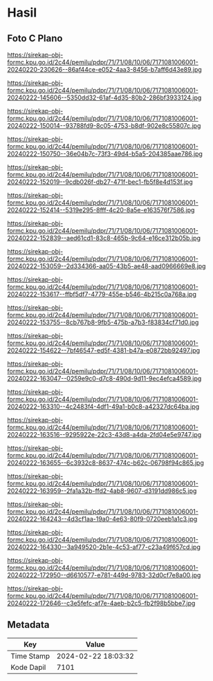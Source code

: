 # Hasil

## Foto C Plano

https://sirekap-obj-formc.kpu.go.id/2c44/pemilu/pdpr/71/71/08/10/06/7171081006001-20240220-230626--86af44ce-e052-4aa3-8456-b7aff6d43e89.jpg

https://sirekap-obj-formc.kpu.go.id/2c44/pemilu/pdpr/71/71/08/10/06/7171081006001-20240222-145606--5350dd32-61af-4d35-80b2-286bf3933124.jpg

https://sirekap-obj-formc.kpu.go.id/2c44/pemilu/pdpr/71/71/08/10/06/7171081006001-20240222-150014--93788fd9-8c05-4753-b8df-902e8c55807c.jpg

https://sirekap-obj-formc.kpu.go.id/2c44/pemilu/pdpr/71/71/08/10/06/7171081006001-20240222-150750--36e04b7c-73f3-49d4-b5a5-204385aae786.jpg

https://sirekap-obj-formc.kpu.go.id/2c44/pemilu/pdpr/71/71/08/10/06/7171081006001-20240222-152019--9cdb026f-db27-471f-bec1-fb5f8e4d153f.jpg

https://sirekap-obj-formc.kpu.go.id/2c44/pemilu/pdpr/71/71/08/10/06/7171081006001-20240222-152414--5319e295-8fff-4c20-8a5e-e163576f7586.jpg

https://sirekap-obj-formc.kpu.go.id/2c44/pemilu/pdpr/71/71/08/10/06/7171081006001-20240222-152839--aed61cd1-83c8-465b-9c64-e16ce312b05b.jpg

https://sirekap-obj-formc.kpu.go.id/2c44/pemilu/pdpr/71/71/08/10/06/7171081006001-20240222-153059--2d334366-aa05-43b5-ae48-aad0966669e8.jpg

https://sirekap-obj-formc.kpu.go.id/2c44/pemilu/pdpr/71/71/08/10/06/7171081006001-20240222-153617--ffbf5df7-4779-455e-b546-4b215c0a768a.jpg

https://sirekap-obj-formc.kpu.go.id/2c44/pemilu/pdpr/71/71/08/10/06/7171081006001-20240222-153755--8cb767b8-9fb5-475b-a7b3-f83834cf71d0.jpg

https://sirekap-obj-formc.kpu.go.id/2c44/pemilu/pdpr/71/71/08/10/06/7171081006001-20240222-154622--7bf46547-ed5f-4381-b47a-e0872bb92497.jpg

https://sirekap-obj-formc.kpu.go.id/2c44/pemilu/pdpr/71/71/08/10/06/7171081006001-20240222-163047--0259e9c0-d7c8-490d-9d11-9ec4efca4589.jpg

https://sirekap-obj-formc.kpu.go.id/2c44/pemilu/pdpr/71/71/08/10/06/7171081006001-20240222-163310--4c2483f4-4df1-49a1-b0c8-a42327dc64ba.jpg

https://sirekap-obj-formc.kpu.go.id/2c44/pemilu/pdpr/71/71/08/10/06/7171081006001-20240222-163516--9295922e-22c3-43d8-a4da-2fd04e5e9747.jpg

https://sirekap-obj-formc.kpu.go.id/2c44/pemilu/pdpr/71/71/08/10/06/7171081006001-20240222-163655--6c3932c8-8637-474c-b62c-06798f94c865.jpg

https://sirekap-obj-formc.kpu.go.id/2c44/pemilu/pdpr/71/71/08/10/06/7171081006001-20240222-163959--2fa1a32b-ffd2-4ab8-9607-d3191dd986c5.jpg

https://sirekap-obj-formc.kpu.go.id/2c44/pemilu/pdpr/71/71/08/10/06/7171081006001-20240222-164243--4d3cf1aa-19a0-4e63-80f9-0720eeb1a1c3.jpg

https://sirekap-obj-formc.kpu.go.id/2c44/pemilu/pdpr/71/71/08/10/06/7171081006001-20240222-164330--3a949520-2b1e-4c53-af77-c23a49f657cd.jpg

https://sirekap-obj-formc.kpu.go.id/2c44/pemilu/pdpr/71/71/08/10/06/7171081006001-20240222-172950--d6610577-e781-449d-9783-32d0cf7e8a00.jpg

https://sirekap-obj-formc.kpu.go.id/2c44/pemilu/pdpr/71/71/08/10/06/7171081006001-20240222-172646--c3e5fefc-af7e-4aeb-b2c5-fb2f98b5bbe7.jpg


## Metadata

| Key        | Value               |
| ---------- | ------------------- |
| Time Stamp | 2024-02-22 18:03:32 |
| Kode Dapil | 7101                |



